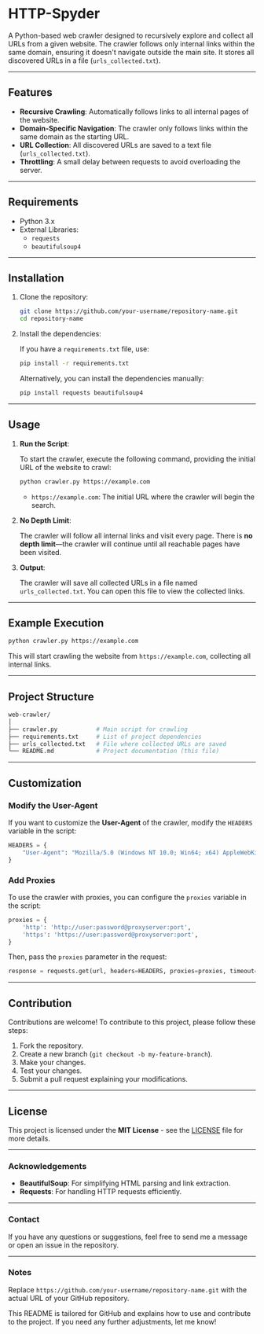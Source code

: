 

# HTTP-Spyder

A Python-based web crawler designed to recursively explore and collect all URLs from a given website. The crawler follows only internal links within the same domain, ensuring it doesn't navigate outside the main site. It stores all discovered URLs in a file (`urls_collected.txt`).

---

## Features

- **Recursive Crawling**: Automatically follows links to all internal pages of the website.
- **Domain-Specific Navigation**: The crawler only follows links within the same domain as the starting URL.
- **URL Collection**: All discovered URLs are saved to a text file (`urls_collected.txt`).
- **Throttling**: A small delay between requests to avoid overloading the server.

---

## Requirements

- Python 3.x
- External Libraries:
  - `requests`
  - `beautifulsoup4`

---

## Installation

1. Clone the repository:

   ```bash
   git clone https://github.com/your-username/repository-name.git
   cd repository-name
   ```

2. Install the dependencies:

   If you have a `requirements.txt` file, use:

   ```bash
   pip install -r requirements.txt
   ```

   Alternatively, you can install the dependencies manually:

   ```bash
   pip install requests beautifulsoup4
   ```

---

## Usage

1. **Run the Script**:

   To start the crawler, execute the following command, providing the initial URL of the website to crawl:

   ```bash
   python crawler.py https://example.com
   ```

   - `https://example.com`: The initial URL where the crawler will begin the search.

2. **No Depth Limit**:

   The crawler will follow all internal links and visit every page. There is **no depth limit**—the crawler will continue until all reachable pages have been visited.

3. **Output**:

   The crawler will save all collected URLs in a file named `urls_collected.txt`. You can open this file to view the collected links.

---

## Example Execution

```bash
python crawler.py https://example.com
```

This will start crawling the website from `https://example.com`, collecting all internal links.

---

## Project Structure

```bash
web-crawler/
│
├── crawler.py           # Main script for crawling
├── requirements.txt     # List of project dependencies
├── urls_collected.txt   # File where collected URLs are saved
└── README.md            # Project documentation (this file)
```

---

## Customization

### Modify the User-Agent

If you want to customize the **User-Agent** of the crawler, modify the `HEADERS` variable in the script:

```python
HEADERS = {
    "User-Agent": "Mozilla/5.0 (Windows NT 10.0; Win64; x64) AppleWebKit/537.36 (KHTML, like Gecko) Chrome/91.0.4472.124 Safari/537.36"
}
```

### Add Proxies

To use the crawler with proxies, you can configure the `proxies` variable in the script:

```python
proxies = {
    'http': 'http://user:password@proxyserver:port',
    'https': 'https://user:password@proxyserver:port',
}
```

Then, pass the `proxies` parameter in the request:

```python
response = requests.get(url, headers=HEADERS, proxies=proxies, timeout=5)
```

---

## Contribution

Contributions are welcome! To contribute to this project, please follow these steps:

1. Fork the repository.
2. Create a new branch (`git checkout -b my-feature-branch`).
3. Make your changes.
4. Test your changes.
5. Submit a pull request explaining your modifications.

---

## License

This project is licensed under the **MIT License** - see the [LICENSE](LICENSE) file for more details.

---

### Acknowledgements

- **BeautifulSoup**: For simplifying HTML parsing and link extraction.
- **Requests**: For handling HTTP requests efficiently.

---

### Contact

If you have any questions or suggestions, feel free to send me a message or open an issue in the repository.

---

### Notes

Replace `https://github.com/your-username/repository-name.git` with the actual URL of your GitHub repository.

This README is tailored for GitHub and explains how to use and contribute to the project. If you need any further adjustments, let me know!